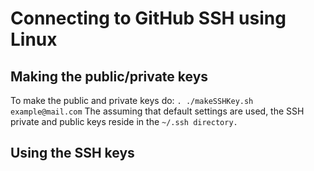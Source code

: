 # Connecting to GitHub SSH using Linux

## Making the public/private keys
To make the public and private keys do: 
`. ./makeSSHKey.sh example@mail.com`
The assuming that default settings are used, the SSH private and public keys reside in the `~/.ssh directory.`

## Using the SSH keys

